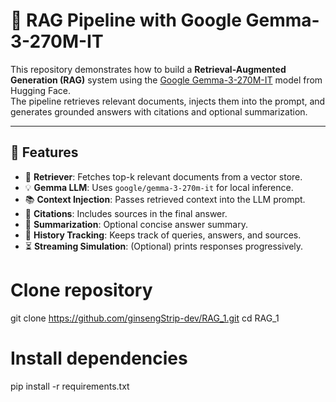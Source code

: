# 🧠 RAG Pipeline with Google Gemma-3-270M-IT

This repository demonstrates how to build a **Retrieval-Augmented Generation (RAG)** system using the [Google Gemma-3-270M-IT](https://huggingface.co/google/gemma-3-270m-it) model from Hugging Face.  
The pipeline retrieves relevant documents, injects them into the prompt, and generates grounded answers with citations and optional summarization.

---

## 🚀 Features
- 🔎 **Retriever**: Fetches top-k relevant documents from a vector store.  
- 💡 **Gemma LLM**: Uses `google/gemma-3-270m-it` for local inference.  
- 📚 **Context Injection**: Passes retrieved context into the LLM prompt.  
- 🔗 **Citations**: Includes sources in the final answer.  
- 📝 **Summarization**: Optional concise answer summary.  
- 📜 **History Tracking**: Keeps track of queries, answers, and sources.  
- ⏳ **Streaming Simulation**: (Optional) prints responses progressively.  


# Clone repository
git clone https://github.com/ginsengStrip-dev/RAG_1.git
cd RAG_1

# Install dependencies
pip install -r requirements.txt
